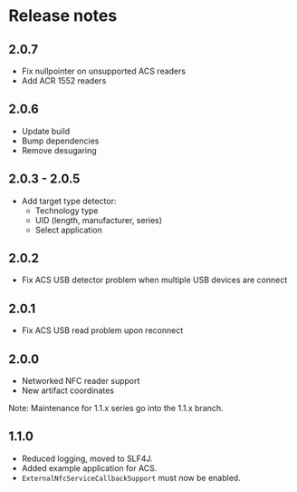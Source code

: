 # Release notes

## 2.0.7

 * Fix nullpointer on unsupported ACS readers
 * Add ACR 1552 readers
 
## 2.0.6

 * Update build
 * Bump dependencies
 * Remove desugaring

## 2.0.3 - 2.0.5

 * Add target type detector:
   * Technology type
   * UID (length, manufacturer, series)
   * Select application

## 2.0.2

 * Fix ACS USB detector problem when multiple USB devices are connect

## 2.0.1

 * Fix ACS USB read problem upon reconnect
 
## 2.0.0

 * Networked NFC reader support
 * New artifact coordinates

Note: Maintenance for 1.1.x series go into the 1.1.x branch. 

## 1.1.0
 
 * Reduced logging, moved to SLF4J.
 * Added example application for ACS.
 * `ExternalNfcServiceCallbackSupport` must now be enabled.

